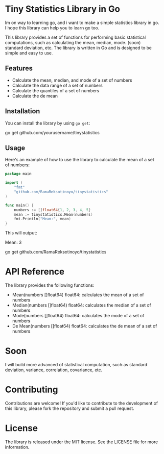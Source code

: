 # Tiny Statistics Library in Go

Im on way to learning go, and i want to make a simple statistics library in go. I hope this library can help you to learn go too.

This library provides a set of functions for performing basic statistical computations, such as calculating the mean, median, mode. (soon) standard deviation, etc. The library is written in Go and is designed to be simple and easy to use. 

## Features

- Calculate the mean, median, and mode of a set of numbers
- Calculate the data range of a set of numbers
- Calculate the quantiles of a set of numbers
- Calculate the de mean

## Installation

You can install the library by using `go get`:

go get github.com/yourusername/tinystatistics


## Usage

Here's an example of how to use the library to calculate the mean of a set of numbers:

```go
package main

import (
	"fmt"
	"github.com/RamaReksotinoyo/tinystatistics"
)

func main() {
	numbers := []float64{1, 2, 3, 4, 5}
	mean := tinystatistics.Mean(numbers)
	fmt.Println("Mean:", mean)
}
```
This will output:

Mean: 3

go get github.com/RamaReksotinoyo/tinystatistics


# API Reference
The library provides the following functions:

- Mean(numbers []float64) float64: calculates the mean of a set of numbers
- Median(numbers []float64) float64: calculates the median of a set of numbers
- Mode(numbers []float64) float64: calculates the mode of a set of numbers
- De Mean(numbers []float64) float64: calculates the de mean of a set of numbers

# Soon
I will build more advanced of statistical computation, such as standard deviation, variance, correlation, covariance, etc.


# Contributing
Contributions are welcome! If you'd like to contribute to the development of this library, please fork the repository and submit a pull request.

# License
The library is released under the MIT license. See the LICENSE file for more information.